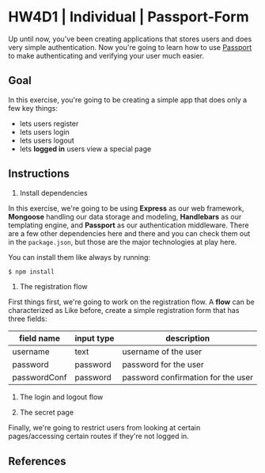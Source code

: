 # HW4D1 | Individual | Passport-Form

Up until now, you've been creating applications that stores users and does very 
simple authentication. Now you're going to learn how to use 
[Passport](http://passportjs.org) to make authenticating and verifying your user much easier.

## Goal

In this exercise, you're going to be creating a simple app that does only a few 
key things:

+ lets users register
+ lets users login
+ lets users logout
+ lets **logged in** users view a special page


## Instructions

1. Install dependencies

  In this exercise, we're going to be using **Express** as our web framework,
  **Mongoose** handling our data storage and modeling, **Handlebars** as our
  templating engine, and **Passport** as our authentication middleware. There
  are a few other dependencies here and there and you can check them out in the
  `package.json`, but those are the major technologies at play here.
  
  You can install them like always by running:
  
  ```bash
  $ npm install
  ```

1. The registration flow

  First things first, we're going to work on the registration flow. A **flow**
  can be characterized as Like before, create a simple registration form that
  has three fields:
  
| field name | input type | description |
| --- | --- | --- |
| username | text | username of the user |
| password | password | password for the user |
| passwordConf | password | password confirmation for the user ||

1. The login and logout flow

1. The secret page

  Finally, we're going to restrict users from looking at certain pages/accessing
  certain routes if they're not logged in.

## References
